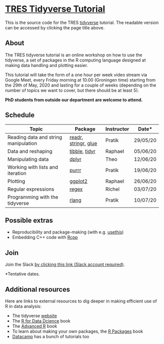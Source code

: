 # [TRES Tidyverse Tutorial](https://pratikunterwegs.github.io/tres-tidy-tutorial/)

This is the source code for the TRES [tidyverse](https://www.tidyverse.org/) tutorial.
The readable version can be accessed by clicking the page title above.

## About

The TRES tidyverse tutorial is an online workshop on how to use the tidyverse, a set of packages in the R computing language designed at making data handling and plotting easier. 

This tutorial will take the form of a one hour per week video stream via Google Meet, every Friday morning at 10.00 (Groningen time) starting from the 29th of May, 2020 and lasting for a couple of weeks (depending on the number of topics we want to cover, but there should be at least 5). 

**PhD students from outside our department are welcome to attend.**

## Schedule

Topic|Package|Instructor|Date*
---|---|---|---
Reading data and string manipulation|[readr](https://readr.tidyverse.org/), [stringr](https://stringr.tidyverse.org/), [glue](https://github.com/tidyverse/glue)|Pratik|29/05/20
Data and reshaping|[tibble](https://tibble.tidyverse.org/), [tidyr](https://tidyr.tidyverse.org/)|Raphael|05/06/20
Manipulating data|[dplyr](https://dplyr.tidyverse.org/)|Theo|12/06/20
Working with lists and iteration|[purrr](https://purrr.tidyverse.org/)|Pratik|19/06/20
Plotting|[ggplot2](https://ggplot2.tidyverse.org/)|Raphael|26/06/20
Regular expressions|[regex](https://stat.ethz.ch/R-manual/R-devel/library/base/html/regex.html)|Richel|03/07/20
Programming with the tidyverse|[rlang](https://rlang.r-lib.org/)|Pratik|10/07/20


## Possible extras

- Reproducibility and package-making (with e.g. [usethis](https://usethis.r-lib.org/))  
- Embedding C++ code with [Rcpp](http://adv-r.had.co.nz/Rcpp.html)

## Join

Join the Slack [by clicking this link (Slack account required)](https://join.slack.com/t/trestidytorial/shared_invite/zt-ejgr3tow-3zisGwPg1JDeTJD33DWb2A).

*Tentative dates.

## Additional resources

Here are links to external resources to dig deeper in making efficient use of R in data analysis:

- The tidyverse [website](https://www.tidyverse.org/)
- The [R for Data Dcience](https://r4ds.had.co.nz/) book
- The [Advanced R](http://adv-r.had.co.nz/) book
- To learn about making your own packages, the [R Packages](http://r-pkgs.had.co.nz/) book
- [Datacamp](https://www.datacamp.com/tidyverse-tutorials/) has a bunch of tutorials too
